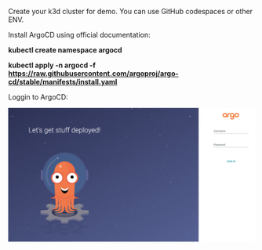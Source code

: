Create your k3d cluster for demo. You can use GitHub codespaces or other ENV.

Install ArgoCD using official documentation:

**kubectl create namespace argocd**

**kubectl apply -n argocd -f https://raw.githubusercontent.com/argoproj/argo-cd/stable/manifests/install.yaml**

Loggin to ArgoCD:

![Loggin](https://github.com/vidovgopol/AsciiArtify/blob/main/doc/argo_login.png)
